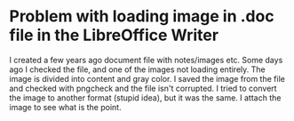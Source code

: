 
# Problem with loading image in .doc file in the LibreOffice Writer

I created a few years ago document file with notes/images etc. Some days ago I checked the file, and one of the images not loading entirely. The image is divided into content and gray color.
I saved the image from the file and checked with pngcheck and the file isn't corrupted. I tried to convert the image to another format (stupid idea), but it was the same.
I attach the image to see what is the point.


        